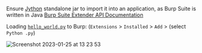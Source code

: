 Ensure [Jython](https://jython.org) standalone jar to import it into an application, as Burp Suite is written in Java
[Burp Suite Extender API Documentation](https://portswigger.net/burp/extender/api/)

Loading [`hello_world.py`](https://github.com/GangGreenTemperTatum/burpextensions/blob/main/python/mock/hello_world.py) to Burp: (`Extensions` > `Installed` > `Add` > (select `Python .py`)

![Screenshot 2023-01-25 at 13 23 53](https://user-images.githubusercontent.com/104169244/214694374-71a5ea70-ce95-4517-b93e-731faf264b4a.png)
